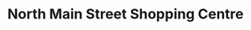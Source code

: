 ---
title: "North Main Street Shopping Centre"
url: /cork/north-main-street-shopping-centre/
shop: mall
---